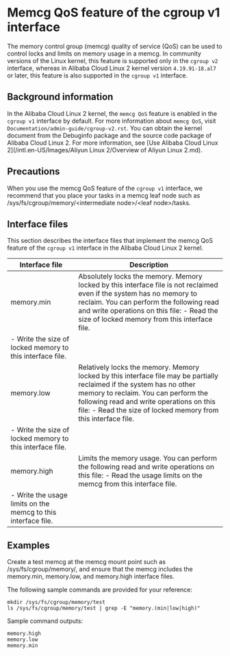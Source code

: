 # Memcg QoS feature of the cgroup v1 interface

The memory control group \(memcg\) quality of service \(QoS\) can be used to control locks and limits on memory usage in a memcg. In community versions of the Linux kernel, this feature is supported only in the `cgroup v2` interface, whereas in Alibaba Cloud Linux 2 kernel version `4.19.91-18.al7` or later, this feature is also supported in the `cgroup v1` interface.

## Background information

In the Alibaba Cloud Linux 2 kernel, the `memcg QoS` feature is enabled in the `cgroup v1` interface by default. For more information about `memcg QoS`, visit `Documentation/admin-guide/cgroup-v2.rst`. You can obtain the kernel document from the Debuginfo package and the source code package of Alibaba Cloud Linux 2. For more information, see [Use Alibaba Cloud Linux 2](/intl.en-US/Images/Aliyun Linux 2/Overview of Aliyun Linux 2.md).

## Precautions

When you use the memcg QoS feature of the `cgroup v1` interface, we recommend that you place your tasks in a memcg leaf node such as /sys/fs/cgroup/memory/<intermediate node\>/<leaf node\>/tasks.

## Interface files

This section describes the interface files that implement the memcg QoS feature of the `cgroup v1` interface in the Alibaba Cloud Linux 2 kernel.

|Interface file|Description|
|--------------|-----------|
|memory.min|Absolutely locks the memory. Memory locked by this interface file is not reclaimed even if the system has no memory to reclaim. You can perform the following read and write operations on this file: -   Read the size of locked memory from this interface file.
-   Write the size of locked memory to this interface file. |
|memory.low|Relatively locks the memory. Memory locked by this interface file may be partially reclaimed if the system has no other memory to reclaim. You can perform the following read and write operations on this file: -   Read the size of locked memory from this interface file.
-   Write the size of locked memory to this interface file. |
|memory.high|Limits the memory usage. You can perform the following read and write operations on this file: -   Read the usage limits on the memcg from this interface file.
-   Write the usage limits on the memcg to this interface file. |

## Examples

Create a test memcg at the memcg mount point such as /sys/fs/cgroup/memory/, and ensure that the memcg includes the memory.min, memory.low, and memory.high interface files.

The following sample commands are provided for your reference:

```
mkdir /sys/fs/cgroup/memory/test
ls /sys/fs/cgroup/memory/test | grep -E "memory.(min|low|high)"
```

Sample command outputs:

```
memory.high
memory.low
memory.min
```

